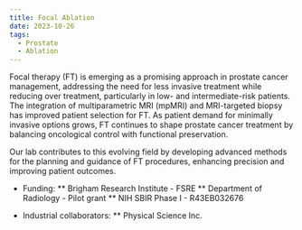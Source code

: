 ```yaml
---
title: Focal Ablation
date: 2023-10-26
tags:
  - Prostate
  - Ablation
---
```


Focal therapy (FT) is emerging as a promising approach in prostate cancer management, addressing the need for less invasive treatment while reducing over treatment, particularly in low- and intermediate-risk patients. The integration of multiparametric MRI (mpMRI) and MRI-targeted biopsy has improved patient selection for FT. As patient demand for minimally invasive options grows, FT continues to shape prostate cancer treatment by balancing oncological control with functional preservation. 

Our lab contributes to this evolving field by developing advanced methods for the planning and guidance of FT procedures, enhancing precision and improving patient outcomes.

* Funding:
** Brigham Research Institute - FSRE 
** Department of Radiology - Pilot grant
** NIH SBIR Phase I - R43EB032676

* Industrial collaborators:
** Physical Science Inc.
<!--more-->
